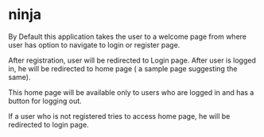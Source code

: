 # ninja

By Default this application takes the user to a welcome page from where user has option to navigate to login or register page.

After registration, user will be redirected to Login page. After user is logged in, he will be redirected to home page ( a sample page suggesting the same). 

This home page will be available only to users who are logged in and has a button for logging out.

If a user who is not registered tries to access home page, he will be redirected to login page.




